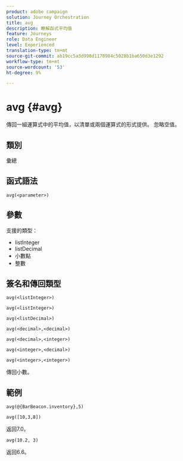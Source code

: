 ```yaml
---
product: adobe campaign
solution: Journey Orchestration
title: avg
description: 瞭解函式平均值
feature: Journeys
role: Data Engineer
level: Experienced
translation-type: tm+mt
source-git-commit: ab19cc5a3d998d1178984c5028b1ba650d3e1292
workflow-type: tm+mt
source-wordcount: '53'
ht-degree: 9%

---
```



# avg {#avg}

傳回一組運算式中的平均值，以清單或兩個運算式的形式提供。 忽略空值。


## 類別

彙總

## 函式語法

`avg(<parameter>)`

## 參數

支援的類型：

* listInteger
* listDecimal
* 小數點
* 整數

## 簽名和傳回類型

`avg(<listInteger>)`

`avg(<listInteger>)`

`avg(<listDecimal>)`

`avg(<decimal>,<decimal>)`

`avg(<decimal>,<integer>)`

`avg(<integer>,<decimal>)`

`avg(<integer>,<integer>)`

傳回小數。

## 範例

`avg(@{BarBeacon.inventory},5)`

`avg([10,3,8])`

返回7.0。

`avg(10.2, 3)`

返回6.6。
